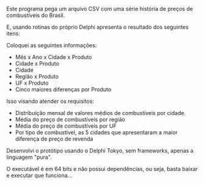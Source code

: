 Este programa pega um arquivo CSV com uma série história de preços de combustíveis do Brasil.

E, usando rotinas do próprio Delphi apresenta o resultado dos seguintes itens:

Coloquei as seguintes informações:
* Mês x Ano x Cidade x Produto
* Cidade x Produto
* Cidade
* Região x Produto
* UF x Produto
* Cinco maiores diferenças por Produto

Isso visando atender os requisitos:

* Distribuição mensal de valores médios de combustíveis por cidade.
* Média do preço de combustíveis por região
* Média do preço de combustíveis por UF
* Por tipo de combustível, as 5 cidades que apresentaram a maior diferença de preço de revenda


Desenvolvi o protótipo usando o Delphi Tokyo, sem frameworks, apenas a linguagem "pura".

O executável é em 64 bits e não possui dependências, ou seja, basta baixar e executar que funciona...


